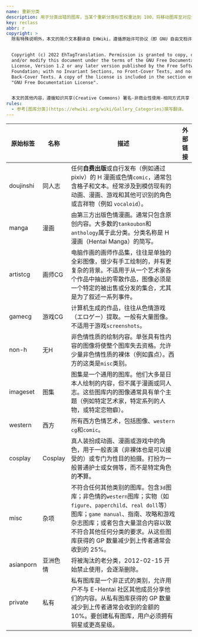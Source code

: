 ```yaml
---
name: 重新分类
description: 用于分类出错的图库，当某个重新分类标签权重达到 100，将移动图库至对应分类。
key: reclass
abbr: r
copyright: >
  除有特殊说明外，本文的简介文本翻译自 EHWiki，遵循原始许可协议（即 GNU 自由文档许可证）进行二次分发。


  Copyright (c) 2022 EhTagTranslation. Permission is granted to copy, distribute
  and/or modify this document under the terms of the GNU Free Documentation
  License, Version 1.2 or any later version published by the Free Software
  Foundation; with no Invariant Sections, no Front-Cover Texts, and no
  Back-Cover Texts. A copy of the license is included in the section entitled
  "GNU Free Documentation License".


  本文的其他内容，遵循知识共享(Creative Commons) 署名-非商业性使用-相同方式共享 3.0 协议提供。
rules:
  - 参考[图库分类](https://ehwiki.org/wiki/Gallery_Categories)撰写翻译。
---
```


| 原始标签 | 名称 | 描述 | 外部链接 |
| -------- | ---- | ---- | -------- |
| doujinshi | 同人志 | 任何**自费出版**或自行发布（例如通过 pixiv）的 H 漫画或色情`comic`，通常包含格子和文本。经常涉及到模仿现有的动画、漫画、游戏和其他可识别的角色或吉祥物（例如 `vocaloid`）。 |  |
| manga | 漫画 | 由第三方出版色情漫画。通常只包含原创内容。大多数的`tankoubon`和`anthology`属于此分类。分类名称是 H 漫画（Hentai Manga）的简写。 |  |
| artistcg | 画师CG | 电脑作画的画师作品集，往往是单独的全彩图像，很少有手工绘制的，并有更复杂的背景。不适用于从一个艺术家各个作品中抽出的零散作品，图像必须是一个特定的被出售或分发的集合，尤其是为了叙述一系列事件。 |  |
| gamecg | 游戏CG | 计算机生成的作品，往往从色情游戏（エロゲー）提取。一般有大量图像。不适用于游戏`screenshots`。 |  |
| non-h | 无H | 非色情性质的绘制内容。单张具有性内容的图像将使整个图库失去资格。允许少量非色情性质的裸体（例如露点）。西方的这类是`misc`类别。 |  |
| imageset | 图集 | 图集是一个通用的图库。他们大多是日本人绘制的内容，但不属于漫画或同人志。这些图库内的图像通常具有单个主题（例如特定艺术家，特定系列的人物，或特定恋物癖）。 |  |
| western | 西方 | 所有西方色情艺术，包括图像、`western cg`和`comic`。 |  |
| cosplay | Cosplay | 真人装扮成动画、漫画或游戏中的角色，用于一般表演（非裸体也是可以接受的）或专门为性目的拍摄。打扮为一般普通护士或女佣等，而不是特定角色的**不**算。 |  |
| misc | 杂项 | 不符合任何其他类别的图库。包含`3d`图库；非色情的`western`图库；实物（如`figure`、`paperchild`、`real doll`等）图库；`game manual`、指南、攻略和游戏杂志图库；或者包含大量混合内容以致不符合其他任何分类的要求。从这些图库获得的 GP 数量减少到上传者通常会收到的 25%。 |  |
| asianporn | 亚洲色情 | 将被淘汰的老分类，2012-02-15 开始禁止使用，会逐渐删除。 |  |
| private | 私有 | 私有图库是一个非正式的类别，允许用户不与 E-Hentai 社区其他成员分享他们的内容。从私有图库获得的 GP 数量减少到上传者通常会收到的金额的 10%。要创建私有图库，用户必须拥有铜星或更高星级。 |  |
